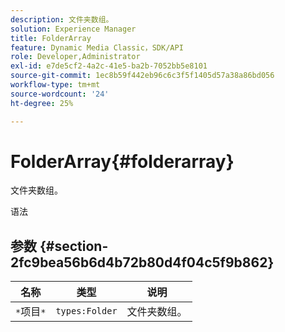 ```yaml
---
description: 文件夹数组。
solution: Experience Manager
title: FolderArray
feature: Dynamic Media Classic，SDK/API
role: Developer,Administrator
exl-id: e7de5cf2-4a2c-41e5-ba2b-7052bb5e8101
source-git-commit: 1ec8b59f442eb96c6c3f5f1405d57a38a86bd056
workflow-type: tm+mt
source-wordcount: '24'
ht-degree: 25%

---
```


# FolderArray{#folderarray}

文件夹数组。

语法

## 参数 {#section-2fc9bea56b6d4b72b80d4f04c5f9b862}

| 名称 | 类型 | 说明 |
|---|---|---|
| `*`项目`*` | `types:Folder` | 文件夹数组。 |

